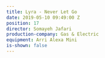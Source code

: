 ```yaml
---
title: Lyra - Never Let Go
date: 2019-05-10 09:49:00 Z
position: 17
director: Somayeh Jafari
production-company: Gas & Electric
equipment: Arri Alexa Mini
is-shown: false
---
```



